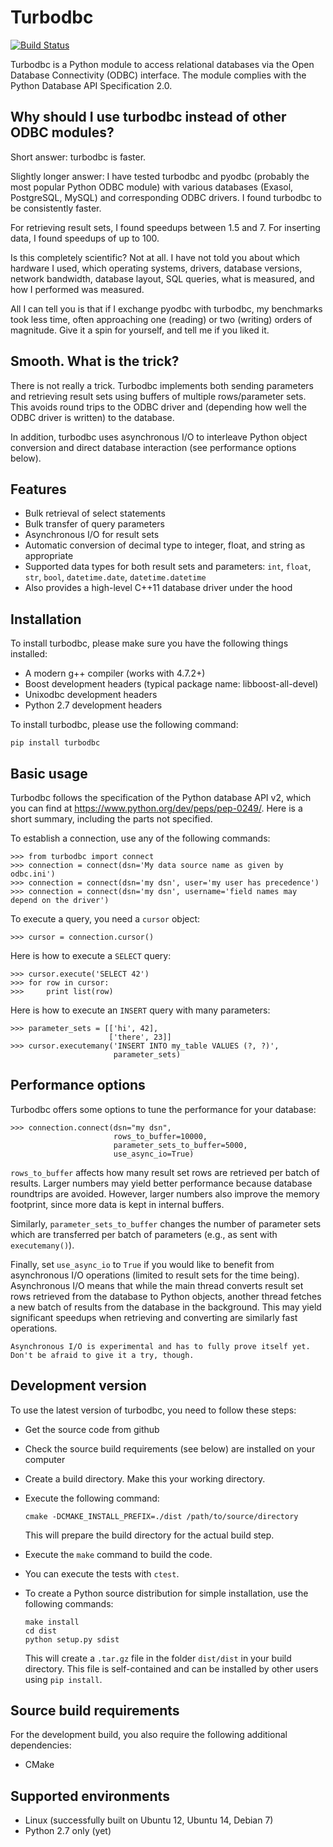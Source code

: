 Turbodbc
========

[![Build Status](https://travis-ci.org/blue-yonder/turbodbc.svg?branch=master)](https://travis-ci.org/blue-yonder/turbodbc)

Turbodbc is a Python module to access relational databases via the Open Database
Connectivity (ODBC) interface. The module complies with the Python Database API
Specification 2.0.


Why should I use turbodbc instead of other ODBC modules?
--------------------------------------------------------

Short answer: turbodbc is faster.

Slightly longer answer: I have tested turbodbc and pyodbc (probably the most
popular Python ODBC module) with various databases (Exasol, PostgreSQL, MySQL)
and corresponding ODBC drivers. I found turbodbc to be consistently faster.

For retrieving result sets, I found speedups between 1.5 and 7. For inserting
data, I found speedups of up to 100.

Is this completely scientific? Not at all. I have not told you about which
hardware I used, which operating systems, drivers, database versions, network
bandwidth, database layout, SQL queries, what is measured, and how I performed
was measured.

All I can tell you is that if I exchange pyodbc with turbodbc, my benchmarks
took less time, often approaching one (reading) or two (writing) orders of
magnitude. Give it a spin for yourself, and tell me if you liked it.


Smooth. What is the trick?
--------------------------

There is not really a trick. Turbodbc implements both sending parameters and
retrieving result sets using buffers of multiple rows/parameter sets. This
avoids round trips to the ODBC driver and (depending how well the ODBC driver
is written) to the database.

In addition, turbodbc uses asynchronous I/O to interleave Python object
conversion and direct database interaction (see performance options
below).


Features
--------

*   Bulk retrieval of select statements
*   Bulk transfer of query parameters
*   Asynchronous I/O for result sets
*   Automatic conversion of decimal type to integer, float, and string as
    appropriate
*   Supported data types for both result sets and parameters:
    `int`, `float`, `str`, `bool`, `datetime.date`, `datetime.datetime`
*   Also provides a high-level C++11 database driver under the hood


Installation
------------

To install turbodbc, please make sure you have the following things installed:

*   A modern g++ compiler (works with 4.7.2+)
*   Boost development headers (typical package name: libboost-all-devel)
*   Unixodbc development headers
*   Python 2.7 development headers

To install turbodbc, please use the following command:

    pip install turbodbc


Basic usage
-----------

Turbodbc follows the specification of the Python database API v2, which you can
find at https://www.python.org/dev/peps/pep-0249/. Here is a short summary,
including the parts not specified.

To establish a connection, use any of the following commands:

    >>> from turbodbc import connect
    >>> connection = connect(dsn='My data source name as given by odbc.ini')
    >>> connection = connect(dsn='my dsn', user='my user has precedence')
    >>> connection = connect(dsn='my dsn', username='field names may depend on the driver')

To execute a query, you need a `cursor` object:

    >>> cursor = connection.cursor()

Here is how to execute a `SELECT` query:

    >>> cursor.execute('SELECT 42')
    >>> for row in cursor:
    >>>     print list(row)

Here is how to execute an `INSERT` query with many parameters:

    >>> parameter_sets = [['hi', 42],
                          ['there', 23]]
    >>> cursor.executemany('INSERT INTO my_table VALUES (?, ?)',
                           parameter_sets)


Performance options
-------------------

Turbodbc offers some options to tune the performance for your database:

    >>> connection.connect(dsn="my dsn",
                           rows_to_buffer=10000,
                           parameter_sets_to_buffer=5000,
                           use_async_io=True)

`rows_to_buffer` affects how many result set rows are retrieved per batch
of results. Larger numbers may yield better performance because database
roundtrips are avoided. However, larger numbers also improve the memory
footprint, since more data is kept in internal buffers.

Similarly, `parameter_sets_to_buffer` changes the number of parameter sets
which are transferred per batch of parameters (e.g., as sent with `executemany()`).

Finally, set `use_async_io` to `True` if you would like to benefit from
asynchronous I/O operations (limited to result sets for the time being).
Asynchronous I/O means that while the main thread converts result set rows
retrieved from the database to Python objects, another thread fetches a
new batch of results from the database in the background. This may yield
significant speedups when retrieving and converting are similarly fast
operations.

    Asynchronous I/O is experimental and has to fully prove itself yet.
    Don't be afraid to give it a try, though.


Development version
-------------------

To use the latest version of turbodbc, you need to follow these steps:

*   Get the source code from github
*   Check the source build requirements (see below) are installed on your computer
*   Create a build directory. Make this your working directory.
*   Execute the following command:

        cmake -DCMAKE_INSTALL_PREFIX=./dist /path/to/source/directory

    This will prepare the build directory for the actual build step.

*   Execute the `make` command to build the code.
*   You can execute the tests with `ctest`.
*   To create a Python source distribution for simple installation, use
    the following commands:
    
        make install
        cd dist
        python setup.py sdist
    
    This will create a `.tar.gz` file in the folder `dist/dist` in your
    build directory. This file is self-contained and can be installed by
    other users using `pip install`.


Source build requirements
-------------------------

For the development build, you also require the following additional 
dependencies:

*   CMake


Supported environments
----------------------

*   Linux (successfully built on Ubuntu 12, Ubuntu 14, Debian 7)
*   Python 2.7 only (yet) 